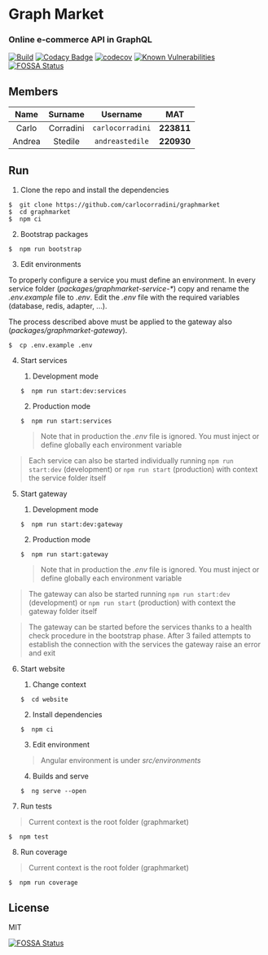 # Graph Market

### Online e-commerce API in GraphQL

[![Build](https://github.com/carlocorradini/graphmarket/workflows/build/badge.svg)](https://github.com/carlocorradini/graphmarket/actions)
[![Codacy Badge](https://app.codacy.com/project/badge/Grade/eab19cd392424e41afec10b001aaeadd)](https://www.codacy.com/gh/carlocorradini/graphmarket/dashboard?utm_source=github.com&utm_medium=referral&utm_content=carlocorradini/graphmarket&utm_campaign=Badge_Grade)
[![codecov](https://codecov.io/gh/carlocorradini/graphmarket/branch/main/graph/badge.svg?token=VKZLWJYNY2)](https://codecov.io/gh/carlocorradini/graphmarket)
[![Known Vulnerabilities](https://snyk.io/test/github/carlocorradini/graphmarket/badge.svg)](https://snyk.io/test/github/carlocorradini/graphmarket)
[![FOSSA Status](https://app.fossa.com/api/projects/git%2Bgithub.com%2Fcarlocorradini%2Fgraphmarket.svg?type=shield)](https://app.fossa.com/projects/git%2Bgithub.com%2Fcarlocorradini%2Fgraphmarket?ref=badge_shield)

## Members

|  Name  |  Surname  |     Username     |    MAT     |
| :----: | :-------: | :--------------: | :--------: |
| Carlo  | Corradini | `carlocorradini` | **223811** |
| Andrea |  Stedile  | `andreastedile`  | **220930** |

## Run

1. Clone the repo and install the dependencies

```console
$  git clone https://github.com/carlocorradini/graphmarket
$  cd graphmarket
$  npm ci
```

2. Bootstrap packages
```console
$  npm run bootstrap
```

3. Edit environments

To properly configure a service you must define an environment.
In every service folder (_packages/graphmarket-service-*_) copy and rename the *.env.example* file to *.env*.
Edit the *.env* file with the required variables (database, redis, adapter, ...).

The process described above must be applied to the gateway also (_packages/graphmarket-gateway_).
```console
$  cp .env.example .env
```

4. Start services
    1. Development mode
    ```console
    $  npm run start:dev:services
    ```
    
    2. Production mode
    ```console
    $  npm run start:services
    ```

    > Note that in production the *.env* file is ignored. You must inject or define globally each environment variable
    
> Each service can also be started individually running ```npm run start:dev``` (development) or ```npm run start``` (production) with context the service folder itself

5. Start gateway
    1. Development mode
    ```console
    $  npm run start:dev:gateway
    ```
    
    2. Production mode
    ```console
    $  npm run start:gateway
    ```
    
    > Note that in production the *.env* file is ignored. You must inject or define globally each environment variable

> The gateway can also be started running ```npm run start:dev``` (development) or ```npm run start``` (production) with context the gateway folder itself

> The gateway can be started before the services thanks to a health check procedure in the bootstrap phase. After 3 failed attempts to establish the connection with the services the gateway raise an error and exit

6. Start website

    1. Change context
    ```console
    $  cd website
    ```

    2. Install dependencies
    ```console
    $  npm ci
    ```
    
    3. Edit environment
    
    > Angular environment is under *src/environments*
    
    4. Builds and serve
    
    ```console
    $  ng serve --open
    ```
    
7. Run tests

> Current context is the root folder (graphmarket)

```console
$  npm test
```

8. Run coverage

> Current context is the root folder (graphmarket)

```console
$  npm run coverage
```

## License

MIT

[![FOSSA Status](https://app.fossa.com/api/projects/git%2Bgithub.com%2Fcarlocorradini%2Fgraphmarket.svg?type=large)](https://app.fossa.com/projects/git%2Bgithub.com%2Fcarlocorradini%2Fgraphmarket?ref=badge_large)
